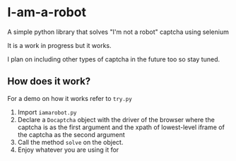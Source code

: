 # I-am-a-robot
A simple python library that solves "I'm not a robot" captcha using selenium

It is a work in progress but it works.

I plan on including other types of captcha in the future too so stay tuned.

## How does it work?

For a demo on how it works refer to `try.py`

1. Import `iamarobot.py`
2. Declare a `Docaptcha` object with the driver of the browser where the captcha is as the first argument and the xpath of lowest-level iframe of the captcha as the second argument
3. Call the method `solve` on the object.
4. Enjoy whatever you are using it for